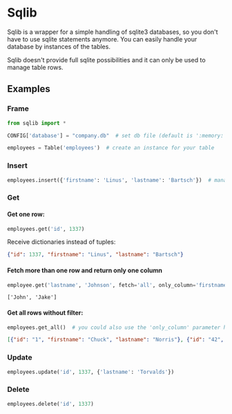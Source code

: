 # Sqlib

Sqlib is a wrapper for a simple handling of sqlite3 databases, so you don't have to use sqlite statements anymore.
You can easily handle your database by instances of the tables.

Sqlib doesn't provide full sqlite possibilities and it can only be used to manage table rows.

## Examples

### Frame
```Python
from sqlib import *

CONFIG['database'] = "company.db"  # set db file (default is ':memory:')

employees = Table('employees')  # create an instance for your table
```

### Insert
```Python
employees.insert({'firstname': 'Linus', 'lastname': 'Bartsch'})  # manage the data easy without sqlite
```

### Get

#### Get one row:
```Python
employees.get('id', 1337)
```
Receive dictionaries instead of tuples:
```json
{"id": 1337, "firstname": "Linus", "lastname": "Bartsch"}
```

#### Fetch more than one row and return only one column
```Python
employee.get('lastname', 'Johnson', fetch='all', only_column='firstname')  # 'fetch' can also be an integer
```
```
['John', 'Jake']
```


#### Get all rows without filter:
```python
employees.get_all()  # you could also use the 'only_column' parameter here
```
```json
[{"id": "1", "firstname": "Chuck", "lastname": "Norris"}, {"id": "42", "firstname": "John", "lastname": "Johnson"}, {"id": "1337", "firstname": "Linus", "lastname": "Bartsch"}, {"id": "9001", "firstname": "Jake", "lastname": "Johnson"}]
```

### Update
```Python
employees.update('id', 1337, {'lastname': 'Torvalds'})
```

### Delete
```Python
employees.delete('id', 1337)
```
